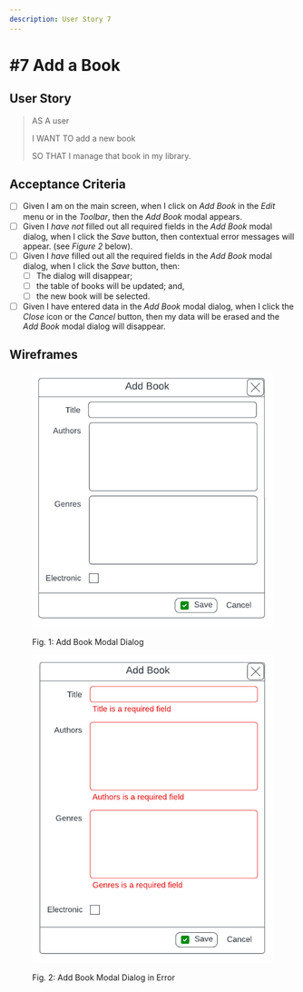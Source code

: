 ```yaml
---
description: User Story 7
---
```


# #7 Add a Book

## User Story

> AS A user
>
> I WANT TO add a new book
>
> SO THAT I manage that book in my library.

## Acceptance Criteria

* [ ] Given I am on the main screen, when I click on _Add Book_ in the _Edit_ menu or in the _Toolbar_, then the _Add Book_ modal appears.
* [ ] Given I _have not_ filled out all required fields in the _Add Book_ modal dialog, when I click the _Save_ button, then contextual error messages will appear. (see _Figure 2_ below).
* [ ] Given I _have_ filled out all the required fields in the _Add Book_ modal dialog, when I click the _Save_ button, then:
  * [ ] The dialog will disappear;
  * [ ] the table of books will be updated; and,
  * [ ] the new book will be selected.
* [ ] Given I have entered data in the _Add Book_ modal dialog, when I click the _Close_ icon or the _Cancel_ button, then my data will be erased and the _Add Book_ modal dialog will disappear.

## Wireframes

<figure><img src="../../.gitbook/assets/SNHU Library Wireframe - Add Book Dialog.png" alt=""><figcaption><p>Fig. 1: Add Book Modal Dialog</p></figcaption></figure>

<figure><img src="../../.gitbook/assets/SNHU Library Wireframe - Add Book Dialog - Error.png" alt=""><figcaption><p>Fig. 2: Add Book Modal Dialog in Error</p></figcaption></figure>
